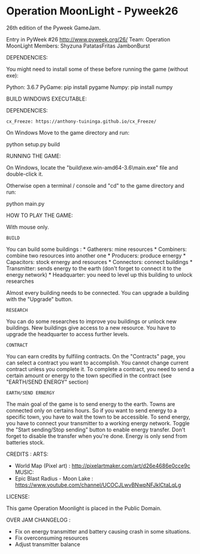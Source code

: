 # Operation MoonLight - Pyweek26
26th edition of the Pyweek GameJam.

Entry in PyWeek #26  <http://www.pyweek.org/26/>
Team: Operation MoonLight 
Members: Shyzuna PatatasFritas JambonBurst


DEPENDENCIES:

You might need to install some of these before running the game (without exe):

  Python:     3.6.7
  PyGame:     pip install pygame
  Numpy:      pip install numpy
  
  
BUILD WINDOWS EXECUTABLE:

  DEPENDENCIES:
   
    cx_Freeze: https://anthony-tuininga.github.io/cx_Freeze/
  
On Windows Move to the game directory and run:
  
  python setup.py build
  

RUNNING THE GAME:

On Windows, locate the "build\exe.win-amd64-3.6\main.exe" file and double-click it.

Otherwise open a terminal / console and "cd" to the game directory and run:

  python main.py


HOW TO PLAY THE GAME:

With mouse only.

    BUILD
	
You can build some buildings :
    * Gatherers: mine resources
	* Combiners: combine two resources into another one
	* Producers: produce ernergy
	* Capacitors: stock ernergy and resources
	* Connectors: connect buildings
	* Transmitter: sends energy to the earth (don't forget to connect it to the energy network)
	* Headquarter: you need to level up this building to unlock researches
	
Almost every building needs to be connected.
You can upgrade a building with the "Upgrade" button.

    RESEARCH

You can do some researches to improve you buildings or unlock new buildings.
New buildings give access to a new resource.
You have to upgrade the headquarter to access further levels.

	CONTRACT

You can earn credits by fulfiling contracts.
On the "Contracts" page, you can select a contract you want to accomplish.
You cannot change current contract unless you complete it.
To complete a contract, you need to send a certain amount or energy to the town specified in the contract (see "EARTH/SEND ENERGY" section)

    EARTH/SEND ERNERGY
	
The main goal of the game is to send energy to the earth.
Towns are connected only on certains hours. So if you want to send energy to a specific town, you have to wait the town to be accessible.
To send energy, you have to connect your transmitter to a working energy network.
Toggle the "Start sending/Stop sending" button to enable energy transfer. Don't forget to disable the transfer when you're done.
Energy is only send from batteries stock.


CREDITS :
  ARTS:
   * World Map (Pixel art) : http://pixelartmaker.com/art/d26e4686e0cce9c
  MUSIC:
   * Epic Blast Radius - Moon Lake : https://www.youtube.com/channel/UCOCJLwvBNwpNFJklCtaLqLg


LICENSE:

This game Operation Moonlight is placed in the Public Domain.

OVER JAM CHANGELOG :
* Fix on energy transmitter and battery causing crash in some situations.
* Fix overconsuming resources
* Adjust transmitter balance